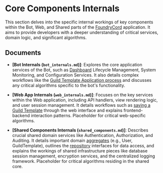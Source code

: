 # Core Components Internals

This section delves into the specific internal workings of key components within the Bot, Web, and Shared parts of the [FoundryCord](docs/1_introduction/glossary.md#foundrycord) application. It aims to provide developers with a deeper understanding of critical services, domain logic, and significant algorithms.

## Documents

*   **[Bot Internals (`bot_internals.md`)]**: Explores the core application services of the Bot, such as [Dashboard](docs/1_introduction/glossary.md#dashboard) Lifecycle Management, System Monitoring, and Configuration Services. It also details complex workflows like the [Guild Template Application process](docs/1_introduction/glossary.md#guild-designer) and discusses any critical algorithms specific to the bot's functionality.

*   **[Web App Internals (`web_internals.md`)]**: Focuses on the key services within the Web application, including API handlers, view rendering logic, and user session management. It details workflows such as [saving a Guild Template](docs/1_introduction/glossary.md#guild-designer) through the web interface and explains frontend-backend interaction patterns. Placeholder for critical web-specific algorithms.

*   **[Shared Components Internals (`shared_components.md`)]**: Describes crucial shared domain services like Authentication, Authorization, and Auditing. It details important domain [aggregates](docs/1_introduction/glossary.md#ddd-domain-driven-design) (e.g., User, GuildTemplate), outlines the [repository](docs/1_introduction/glossary.md#ddd-domain-driven-design) interfaces for data access, and explains the workings of shared infrastructure pieces like database session management, encryption services, and the centralized logging framework. Placeholder for critical algorithms residing in the shared core. 
